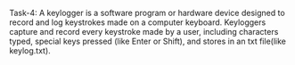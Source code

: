 Task-4: 
A keylogger is a software program or hardware device designed to record and log keystrokes made on a computer keyboard. Keyloggers capture and record every keystroke made by a user, including characters typed, special keys pressed (like Enter or Shift), and stores in an txt file(like keylog.txt).
